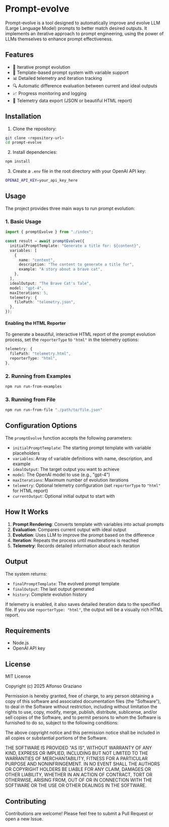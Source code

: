 # Prompt-evolve

Prompt-evolve is a tool designed to automatically improve and evolve LLM (Large Language Model) prompts to better match desired outputs. It implements an iterative approach to prompt engineering, using the power of LLMs themselves to enhance prompt effectiveness.

## Features

- 🔄 Iterative prompt evolution
- 📝 Template-based prompt system with variable support
- 📊 Detailed telemetry and iteration tracking
- 🔍 Automatic difference evaluation between current and ideal outputs
- 📈 Progress monitoring and logging
- 💾 Telemetry data export (JSON or beautiful HTML report)

## Installation

1. Clone the repository:

```bash
git clone <repository-url>
cd prompt-evolve
```

2. Install dependencies:

```bash
npm install
```

3. Create a `.env` file in the root directory with your OpenAI API key:

```bash
OPENAI_API_KEY=your_api_key_here
```

## Usage

The project provides three main ways to run prompt evolution:

### 1. Basic Usage

```typescript
import { promptEvolve } from "./index";

const result = await promptEvolve({
  initialPromptTemplate: "Generate a title for: ${content}",
  variables: [
    {
      name: "content",
      description: "The content to generate a title for",
      example: "A story about a brave cat",
    },
  ],
  idealOutput: "The Brave Cat's Tale",
  model: "gpt-4",
  maxIterations: 5,
  telemetry: {
    filePath: "telemetry.json",
  },
});
```

#### Enabling the HTML Reporter

To generate a beautiful, interactive HTML report of the prompt evolution process, set the `reporterType` to `"html"` in the telemetry options:

```typescript
telemetry: {
  filePath: "telemetry.html",
  reporterType: "html",
},
```

### 2. Running from Examples

```bash
npm run run-from-examples
```

### 3. Running from File

```bash
npm run run-from-file "./path/to/file.json"
```

## Configuration Options

The `promptEvolve` function accepts the following parameters:

- `initialPromptTemplate`: The starting prompt template with variable placeholders
- `variables`: Array of variable definitions with name, description, and example
- `idealOutput`: The target output you want to achieve
- `model`: The OpenAI model to use (e.g., "gpt-4")
- `maxIterations`: Maximum number of evolution iterations
- `telemetry`: Optional telemetry configuration (set `reporterType` to `"html"` for HTML report)
- `currentOutput`: Optional initial output to start with

## How It Works

1. **Prompt Rendering**: Converts template with variables into actual prompts
2. **Evaluation**: Compares current output with ideal output
3. **Evolution**: Uses LLM to improve the prompt based on the difference
4. **Iteration**: Repeats the process until maxIterations is reached
5. **Telemetry**: Records detailed information about each iteration

## Output

The system returns:

- `finalPromptTemplate`: The evolved prompt template
- `finalOutput`: The last output generated
- `history`: Complete evolution history

If telemetry is enabled, it also saves detailed iteration data to the specified file. If you use `reporterType: "html"`, the output will be a visually rich HTML report.

## Requirements

- Node.js
- OpenAI API key

## License

MIT License

Copyright (c) 2025 Alfonso Graziano

Permission is hereby granted, free of charge, to any person obtaining a copy
of this software and associated documentation files (the "Software"), to deal
in the Software without restriction, including without limitation the rights
to use, copy, modify, merge, publish, distribute, sublicense, and/or sell
copies of the Software, and to permit persons to whom the Software is
furnished to do so, subject to the following conditions:

The above copyright notice and this permission notice shall be included in
all copies or substantial portions of the Software.

THE SOFTWARE IS PROVIDED "AS IS", WITHOUT WARRANTY OF ANY KIND, EXPRESS OR
IMPLIED, INCLUDING BUT NOT LIMITED TO THE WARRANTIES OF MERCHANTABILITY,
FITNESS FOR A PARTICULAR PURPOSE AND NONINFRINGEMENT. IN NO EVENT SHALL THE
AUTHORS OR COPYRIGHT HOLDERS BE LIABLE FOR ANY CLAIM, DAMAGES OR OTHER
LIABILITY, WHETHER IN AN ACTION OF CONTRACT, TORT OR OTHERWISE, ARISING FROM,
OUT OF OR IN CONNECTION WITH THE SOFTWARE OR THE USE OR OTHER DEALINGS IN
THE SOFTWARE.

## Contributing

Contributions are welcome! Please feel free to submit a Pull Request or open a new Issue.
